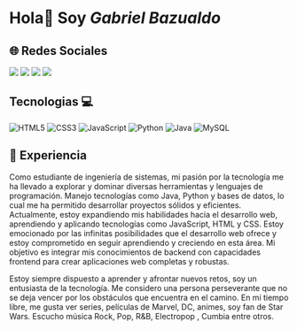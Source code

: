 # Hola👋 Soy <em>Gabriel Bazualdo</em> 
## 🌐 Redes Sociales
<div> 
  
 <a href="https://www.instagram.com/ga.briel40/" target="_blank"><img src="https://img.shields.io/badge/-Instagram-%23E4405F?style=for-the-badge&logo=instagram&logoColor=white" target="_blank"></a>
 <a href="https://www.twitch.tv/gabriel_bazualdorojas" target="_blank"><img src="https://img.shields.io/badge/Twitch-9146FF?style=for-the-badge&logo=twitch&logoColor=white" target="_blank"></a>
 <a href="" target="_blank"><img src="https://img.shields.io/badge/Discord-7289DA?style=for-the-badge&logo=discord&logoColor=white" target="_blank"></a> 
 <a href="https://www.linkedin.com/in/gabriel-bazualdo-rojas-334834271/" target="_blank"><img src="https://img.shields.io/badge/-LinkedIn-%230077B5?style=for-the-badge&logo=linkedin&logoColor=white" target="_blank"></a> 

## Tecnologias 💻
![HTML5](https://img.shields.io/badge/html5-%23E34F26.svg?style=for-the-badge&logo=html5&logoColor=white)
![CSS3](https://img.shields.io/badge/css3-%231572B6.svg?style=for-the-badge&logo=css3&logoColor=white)
![JavaScript](https://img.shields.io/badge/javascript-%23323330.svg?style=for-the-badge&logo=javascript&logoColor=%23F7DF1E)
![Python](https://img.shields.io/badge/python-3670A0?style=for-the-badge&logo=python&logoColor=ffdd54)
![Java](https://img.shields.io/badge/java-%23ED8B00.svg?style=for-the-badge&logo=openjdk&logoColor=white)
![MySQL](https://img.shields.io/badge/mysql-%2300f.svg?style=for-the-badge&logo=mysql&logoColor=white)
<br/>

## 🚀 Experiencia
Como estudiante de ingeniería de sistemas, mi pasión por la tecnología me ha llevado a explorar y dominar diversas herramientas y lenguajes de programación. Manejo tecnologías como Java, Python y bases de datos, lo cual me ha permitido desarrollar proyectos sólidos y eficientes.
Actualmente, estoy expandiendo mis habilidades hacia el desarrollo web, aprendiendo y aplicando tecnologías como JavaScript, HTML y CSS. Estoy emocionado por las infinitas posibilidades que el desarrollo web ofrece y estoy comprometido en seguir aprendiendo y creciendo en esta área. Mi objetivo es integrar mis conocimientos de backend con capacidades frontend para crear aplicaciones web completas y robustas.

Estoy siempre dispuesto a aprender y afrontar nuevos retos, soy un entusiasta de la tecnología. Me considero una persona perseverante que no se deja vencer por los obstáculos que encuentra en el camino.
En mi tiempo libre, me gusta ver series, películas de Marvel, DC, animes, soy fan de Star Wars. Escucho música Rock, Pop, R&B, Electropop , Cumbia entre otros. </br>

